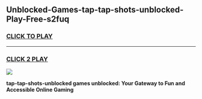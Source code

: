 
## Unblocked-Games-tap-tap-shots-unblocked-Play-Free-s2fuq
<h3>
<a href="https://premium76.site?title=tap-tap-shots-unblocked&ref=23A">CLICK TO PLAY</a></h3>
<hr>

<h3>
<a href="https://premium76.site?title=tap-tap-shots-unblocked&ref=23A">CLICK 2 PLAY</a>
  
</h3>

<a href="https://premium76.site?title=tap-tap-shots-unblocked&ref=23A"><img src="https://clearcache.store/games.png"></a>


**tap-tap-shots-unblocked games unblocked: Your Gateway to Fun and Accessible Online Gaming**

